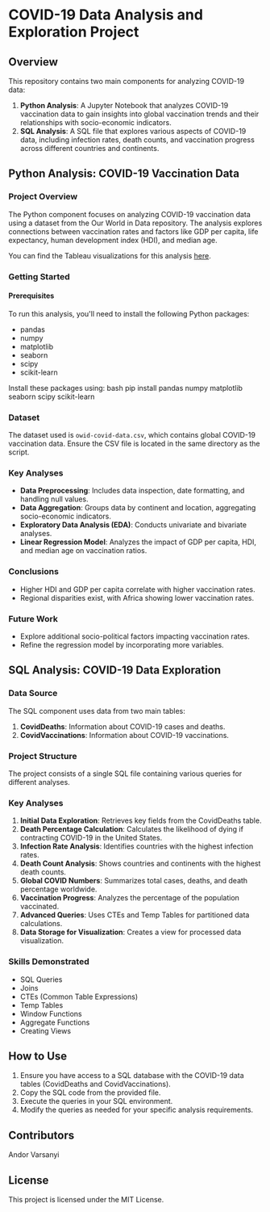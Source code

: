 # COVID-19 Data Analysis and Exploration Project

## Overview

This repository contains two main components for analyzing COVID-19 data:

1. **Python Analysis**: A Jupyter Notebook that analyzes COVID-19 vaccination data to gain insights into global vaccination trends and their relationships with socio-economic indicators.
2. **SQL Analysis**: A SQL file that explores various aspects of COVID-19 data, including infection rates, death counts, and vaccination progress across different countries and continents.

## Python Analysis: COVID-19 Vaccination Data

### Project Overview

The Python component focuses on analyzing COVID-19 vaccination data using a dataset from the Our World in Data repository. The analysis explores connections between vaccination rates and factors like GDP per capita, life expectancy, human development index (HDI), and median age.

You can find the Tableau visualizations for this analysis [here](https://public.tableau.com/app/profile/andor.varsanyi5689/viz/COVID-19_17283452139880/Dashboard).

### Getting Started

#### Prerequisites

To run this analysis, you'll need to install the following Python packages:

- pandas
- numpy
- matplotlib
- seaborn
- scipy
- scikit-learn

Install these packages using:
bash
pip install pandas numpy matplotlib seaborn scipy scikit-learn


### Dataset

The dataset used is `owid-covid-data.csv`, which contains global COVID-19 vaccination data. Ensure the CSV file is located in the same directory as the script.

### Key Analyses

- **Data Preprocessing**: Includes data inspection, date formatting, and handling null values.
- **Data Aggregation**: Groups data by continent and location, aggregating socio-economic indicators.
- **Exploratory Data Analysis (EDA)**: Conducts univariate and bivariate analyses.
- **Linear Regression Model**: Analyzes the impact of GDP per capita, HDI, and median age on vaccination ratios.

### Conclusions

- Higher HDI and GDP per capita correlate with higher vaccination rates.
- Regional disparities exist, with Africa showing lower vaccination rates.

### Future Work

- Explore additional socio-political factors impacting vaccination rates.
- Refine the regression model by incorporating more variables.

## SQL Analysis: COVID-19 Data Exploration

### Data Source

The SQL component uses data from two main tables:
1. **CovidDeaths**: Information about COVID-19 cases and deaths.
2. **CovidVaccinations**: Information about COVID-19 vaccinations.

### Project Structure

The project consists of a single SQL file containing various queries for different analyses.

### Key Analyses

1. **Initial Data Exploration**: Retrieves key fields from the CovidDeaths table.
2. **Death Percentage Calculation**: Calculates the likelihood of dying if contracting COVID-19 in the United States.
3. **Infection Rate Analysis**: Identifies countries with the highest infection rates.
4. **Death Count Analysis**: Shows countries and continents with the highest death counts.
5. **Global COVID Numbers**: Summarizes total cases, deaths, and death percentage worldwide.
6. **Vaccination Progress**: Analyzes the percentage of the population vaccinated.
7. **Advanced Queries**: Uses CTEs and Temp Tables for partitioned data calculations.
8. **Data Storage for Visualization**: Creates a view for processed data visualization.

### Skills Demonstrated

- SQL Queries
- Joins
- CTEs (Common Table Expressions)
- Temp Tables
- Window Functions
- Aggregate Functions
- Creating Views

## How to Use

1. Ensure you have access to a SQL database with the COVID-19 data tables (CovidDeaths and CovidVaccinations).
2. Copy the SQL code from the provided file.
3. Execute the queries in your SQL environment.
4. Modify the queries as needed for your specific analysis requirements.

## Contributors

Andor Varsanyi

## License

This project is licensed under the MIT License.
